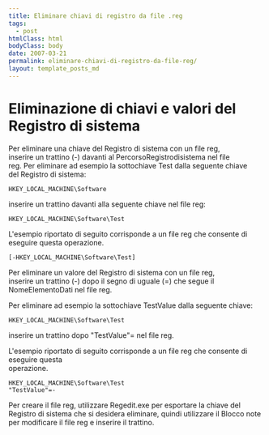 ```yaml
---
title: Eliminare chiavi di registro da file .reg
tags:
  - post
htmlClass: html
bodyClass: body
date: 2007-03-21
permalink: eliminare-chiavi-di-registro-da-file-reg/
layout: template_posts_md
---
```


# Eliminazione di chiavi e valori del Registro di sistema  

Per eliminare una chiave del Registro di sistema con un file reg,  
inserire un trattino (-) davanti al PercorsoRegistrodisistema nel file  
reg. 
Per eliminare ad esempio la sottochiave Test dalla seguente chiave  
del Registro di sistema:  

`HKEY_LOCAL_MACHINE\Software`

inserire un trattino davanti alla seguente chiave nel file reg:  

`HKEY_LOCAL_MACHINE\Software\Test`

L'esempio riportato di seguito corrisponde a un file reg che consente di  
eseguire questa operazione.  

`[-HKEY_LOCAL_MACHINE\Software\Test]`

Per eliminare un valore del Registro di sistema con un file reg,  
inserire un trattino (-) dopo il segno di uguale (=) che segue il  
NomeElementoDati nel file reg. 

Per eliminare ad esempio la sottochiave TestValue dalla seguente chiave:  

`HKEY_LOCAL_MACHINE\Software\Test`

inserire un trattino dopo "TestValue"= nel file reg. 

L'esempio riportato  di seguito corrisponde a un file reg che consente di eseguire questa  
operazione.  
```
HKEY_LOCAL_MACHINE\Software\Test  
"TestValue"=-  

```

Per creare il file reg, utilizzare Regedit.exe per esportare la chiave del Registro di sistema che si desidera eliminare, quindi utilizzare il Blocco note per modificare il file reg e inserire il trattino.
